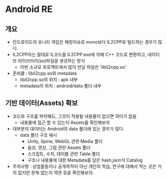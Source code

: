 # Android RE

## 개요

- 안드로이드의 유니티 게임은 해킹이슈로 mono보다 IL2CPP로 빌드하는 경우가 많다.
- IL2CPP라는 말대로 IL코드를 IL2CPP.exe에 의해 C++ 코드로 변환하고, 네이티브 라이브러리(so)파일을 생성하는 방식
  - 이번 소규모 프로젝트에서 많이 만날 파일은 'libil2cpp.so'
- 준비물 : libil2cpp.so와 metadata
  - libil2cpp.so의 위치 : apk 내부
  - metadata의 위치 : android/data 폴더 내부

## 기반 데이터(Assets) 확보

- 코드와 구조를 파악해도, 그것이 적용될 내용물이 없으면 의미가 없음
  - 내용물에 접근 할 수 있는지 Assets를 확인해보자
- 대부분의 데이터는 Android의 data 폴더에 있는 경우가 많다.
  - data 폴더 구조 예시
    - Unity, Spine, WebGL 관련 Media 폴더
    - 음성, 영상, 그림 관련 Assets 폴더
    - 스크립트, 수치, 테이블 관련 Table 폴더
    - 구조나 내용물에 대한 Metadata를 담은 hash,json식 Catalog
- 주의사항 : 상업활동이나 공개목적이 아닌 개인의 학습, 연구에 대해서 막는 곳은 거의 없지만 문제 없는지 약관 등을 확인해보자.

